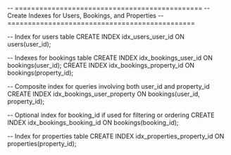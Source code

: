 -- ==============================================
-- Create Indexes for Users, Bookings, and Properties
-- ==============================================

-- Index for users table
CREATE INDEX idx_users_user_id ON users(user_id);

-- Indexes for bookings table
CREATE INDEX idx_bookings_user_id ON bookings(user_id);
CREATE INDEX idx_bookings_property_id ON bookings(property_id);

-- Composite index for queries involving both user_id and property_id
CREATE INDEX idx_bookings_user_property ON bookings(user_id, property_id);

-- Optional index for booking_id if used for filtering or ordering
CREATE INDEX idx_bookings_booking_id ON bookings(booking_id);

-- Index for properties table
CREATE INDEX idx_properties_property_id ON properties(property_id);
